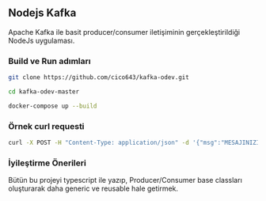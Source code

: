 ## Nodejs Kafka

Apache Kafka ile basit producer/consumer iletişiminin gerçekleştirildiği NodeJs uygulaması.

### Build ve Run adımları

```sh
git clone https://github.com/cico643/kafka-odev.git
```

```sh
cd kafka-odev-master
```

```sh
docker-compose up --build
```

### Örnek curl requesti

```sh
curl -X POST -H "Content-Type: application/json" -d '{"msg":"MESAJINIZI_BURAYA_YAZINIZ"}' http://localhost:3000/messages
```

### İyileştirme Önerileri

Bütün bu projeyi typescript ile yazıp, Producer/Consumer base classları oluşturarak daha generic ve reusable hale getirmek.
